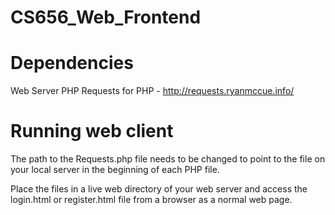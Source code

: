 # CS656_Web_Frontend

# Dependencies 

Web Server
PHP
Requests for PHP - http://requests.ryanmccue.info/

# Running web client

The path to the Requests.php file needs to be changed to point to the file on your local server in the beginning of each PHP file.

Place the files in a live web directory of your web server and access the login.html or register.html file from a browser as a normal web page.

